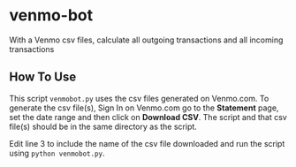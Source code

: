 # venmo-bot
With a Venmo csv files, calculate all outgoing transactions and all incoming transactions


## How To Use
This script `venmobot.py` uses the csv files generated on Venmo.com. To generate the csv file(s), Sign In on Venmo.com go to the **Statement** page, set the date range and then click on **Download CSV**. The script and that csv file(s) should be in the same directory as the script.

Edit line 3 to include the name of the csv file downloaded and run the script using `python venmobot.py`.
